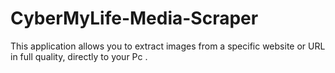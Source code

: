 # CyberMyLife-Media-Scraper
This application allows you to extract images from a specific website or URL in full quality, directly to your Pc .
